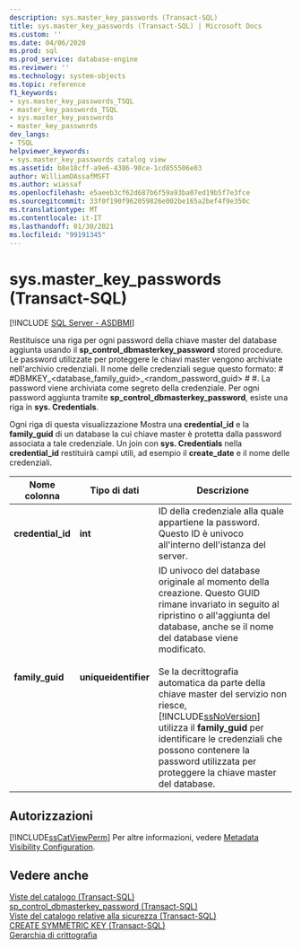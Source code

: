 ```yaml
---
description: sys.master_key_passwords (Transact-SQL)
title: sys.master_key_passwords (Transact-SQL) | Microsoft Docs
ms.custom: ''
ms.date: 04/06/2020
ms.prod: sql
ms.prod_service: database-engine
ms.reviewer: ''
ms.technology: system-objects
ms.topic: reference
f1_keywords:
- sys.master_key_passwords_TSQL
- master_key_passwords_TSQL
- sys.master_key_passwords
- master_key_passwords
dev_langs:
- TSQL
helpviewer_keywords:
- sys.master_key_passwords catalog view
ms.assetid: b8e18cff-a9e6-4386-98ce-1cd855506e03
author: WilliamDAssafMSFT
ms.author: wiassaf
ms.openlocfilehash: e5aeeb3cf62d687b6f59a93ba07ed19b5f7e3fce
ms.sourcegitcommit: 33f0f190f962059826e002be165a2bef4f9e350c
ms.translationtype: MT
ms.contentlocale: it-IT
ms.lasthandoff: 01/30/2021
ms.locfileid: "99191345"
---
```

# <a name="sysmaster_key_passwords-transact-sql"></a>sys.master_key_passwords (Transact-SQL)
[!INCLUDE [SQL Server - ASDBMI](../../includes/applies-to-version/sql-asdbmi.md)]

  Restituisce una riga per ogni password della chiave master del database aggiunta usando il **sp_control_dbmasterkey_password** stored procedure. Le password utilizzate per proteggere le chiavi master vengono archiviate nell'archivio credenziali. Il nome delle credenziali segue questo formato: # #DBMKEY_<database_family_guid>_<random_password_guid> # #. La password viene archiviata come segreto della credenziale. Per ogni password aggiunta tramite **sp_control_dbmasterkey_password**, esiste una riga in **sys. Credentials**.  
  
 Ogni riga di questa visualizzazione Mostra una **credential_id** e la **family_guid** di un database la cui chiave master è protetta dalla password associata a tale credenziale. Un join con **sys. Credentials** nella **credential_id** restituirà campi utili, ad esempio il **create_date** e il nome delle credenziali.  
  
|Nome colonna|Tipo di dati|Descrizione|  
|-----------------|---------------|-----------------|  
|**credential_id**|**int**|ID della credenziale alla quale appartiene la password. Questo ID è univoco all'interno dell'istanza del server.|  
|**family_guid**|**uniqueidentifier**|ID univoco del database originale al momento della creazione. Questo GUID rimane invariato in seguito al ripristino o all'aggiunta del database, anche se il nome del database viene modificato.<br /><br /> Se la decrittografia automatica da parte della chiave master del servizio non riesce, [!INCLUDE[ssNoVersion](../../includes/ssnoversion-md.md)] utilizza il **family_guid** per identificare le credenziali che possono contenere la password utilizzata per proteggere la chiave master del database.|  
  
## <a name="permissions"></a>Autorizzazioni  
 [!INCLUDE[ssCatViewPerm](../../includes/sscatviewperm-md.md)] Per altre informazioni, vedere [Metadata Visibility Configuration](../../relational-databases/security/metadata-visibility-configuration.md).  
  
## <a name="see-also"></a>Vedere anche  
 [Viste del catalogo &#40;Transact-SQL&#41;](../../relational-databases/system-catalog-views/catalog-views-transact-sql.md)   
 [sp_control_dbmasterkey_password &#40;Transact-SQL&#41;](../../relational-databases/system-stored-procedures/sp-control-dbmasterkey-password-transact-sql.md)   
 [Viste del catalogo relative alla sicurezza &#40;Transact-SQL&#41;](../../relational-databases/system-catalog-views/security-catalog-views-transact-sql.md)   
 [CREATE SYMMETRIC KEY &#40;Transact-SQL&#41;](../../t-sql/statements/create-symmetric-key-transact-sql.md)   
 [Gerarchia di crittografia](../../relational-databases/security/encryption/encryption-hierarchy.md)  
  
  
